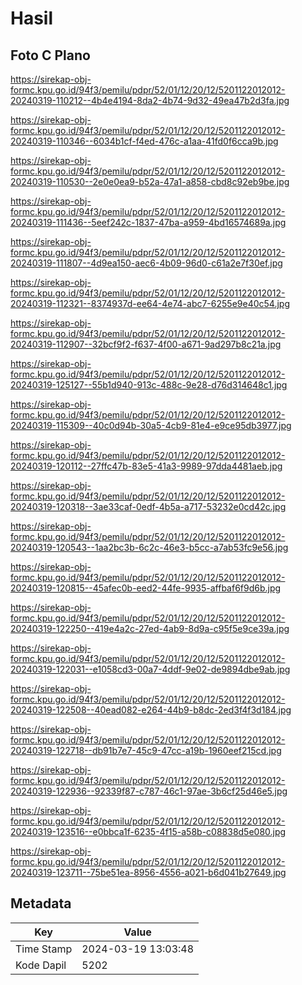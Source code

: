 # Hasil

## Foto C Plano

https://sirekap-obj-formc.kpu.go.id/94f3/pemilu/pdpr/52/01/12/20/12/5201122012012-20240319-110212--4b4e4194-8da2-4b74-9d32-49ea47b2d3fa.jpg

https://sirekap-obj-formc.kpu.go.id/94f3/pemilu/pdpr/52/01/12/20/12/5201122012012-20240319-110346--6034b1cf-f4ed-476c-a1aa-41fd0f6cca9b.jpg

https://sirekap-obj-formc.kpu.go.id/94f3/pemilu/pdpr/52/01/12/20/12/5201122012012-20240319-110530--2e0e0ea9-b52a-47a1-a858-cbd8c92eb9be.jpg

https://sirekap-obj-formc.kpu.go.id/94f3/pemilu/pdpr/52/01/12/20/12/5201122012012-20240319-111436--5eef242c-1837-47ba-a959-4bd16574689a.jpg

https://sirekap-obj-formc.kpu.go.id/94f3/pemilu/pdpr/52/01/12/20/12/5201122012012-20240319-111807--4d9ea150-aec6-4b09-96d0-c61a2e7f30ef.jpg

https://sirekap-obj-formc.kpu.go.id/94f3/pemilu/pdpr/52/01/12/20/12/5201122012012-20240319-112321--8374937d-ee64-4e74-abc7-6255e9e40c54.jpg

https://sirekap-obj-formc.kpu.go.id/94f3/pemilu/pdpr/52/01/12/20/12/5201122012012-20240319-112907--32bcf9f2-f637-4f00-a671-9ad297b8c21a.jpg

https://sirekap-obj-formc.kpu.go.id/94f3/pemilu/pdpr/52/01/12/20/12/5201122012012-20240319-125127--55b1d940-913c-488c-9e28-d76d314648c1.jpg

https://sirekap-obj-formc.kpu.go.id/94f3/pemilu/pdpr/52/01/12/20/12/5201122012012-20240319-115309--40c0d94b-30a5-4cb9-81e4-e9ce95db3977.jpg

https://sirekap-obj-formc.kpu.go.id/94f3/pemilu/pdpr/52/01/12/20/12/5201122012012-20240319-120112--27ffc47b-83e5-41a3-9989-97dda4481aeb.jpg

https://sirekap-obj-formc.kpu.go.id/94f3/pemilu/pdpr/52/01/12/20/12/5201122012012-20240319-120318--3ae33caf-0edf-4b5a-a717-53232e0cd42c.jpg

https://sirekap-obj-formc.kpu.go.id/94f3/pemilu/pdpr/52/01/12/20/12/5201122012012-20240319-120543--1aa2bc3b-6c2c-46e3-b5cc-a7ab53fc9e56.jpg

https://sirekap-obj-formc.kpu.go.id/94f3/pemilu/pdpr/52/01/12/20/12/5201122012012-20240319-120815--45afec0b-eed2-44fe-9935-affbaf6f9d6b.jpg

https://sirekap-obj-formc.kpu.go.id/94f3/pemilu/pdpr/52/01/12/20/12/5201122012012-20240319-122250--419e4a2c-27ed-4ab9-8d9a-c95f5e9ce39a.jpg

https://sirekap-obj-formc.kpu.go.id/94f3/pemilu/pdpr/52/01/12/20/12/5201122012012-20240319-122031--e1058cd3-00a7-4ddf-9e02-de9894dbe9ab.jpg

https://sirekap-obj-formc.kpu.go.id/94f3/pemilu/pdpr/52/01/12/20/12/5201122012012-20240319-122508--40ead082-e264-44b9-b8dc-2ed3f4f3d184.jpg

https://sirekap-obj-formc.kpu.go.id/94f3/pemilu/pdpr/52/01/12/20/12/5201122012012-20240319-122718--db91b7e7-45c9-47cc-a19b-1960eef215cd.jpg

https://sirekap-obj-formc.kpu.go.id/94f3/pemilu/pdpr/52/01/12/20/12/5201122012012-20240319-122936--92339f87-c787-46c1-97ae-3b6cf25d46e5.jpg

https://sirekap-obj-formc.kpu.go.id/94f3/pemilu/pdpr/52/01/12/20/12/5201122012012-20240319-123516--e0bbca1f-6235-4f15-a58b-c08838d5e080.jpg

https://sirekap-obj-formc.kpu.go.id/94f3/pemilu/pdpr/52/01/12/20/12/5201122012012-20240319-123711--75be51ea-8956-4556-a021-b6d041b27649.jpg


## Metadata

| Key        | Value               |
| ---------- | ------------------- |
| Time Stamp | 2024-03-19 13:03:48 |
| Kode Dapil | 5202                |



